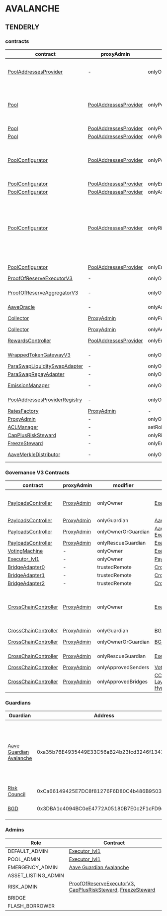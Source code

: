 # AVALANCHE 
## TENDERLY 
### contracts
| contract |proxyAdmin |modifier |permission owner |functions |
|----------|----------|----------|----------|----------|
|  [PoolAddressesProvider](https://snowtrace.io/address/0xa97684ead0e402dC232d5A977953DF7ECBaB3CDb) |  - |  onlyOwner |  [Executor_lvl1](https://snowtrace.io/address/0x3C06dce358add17aAf230f2234bCCC4afd50d090) |  setMarketId, setAddress, setAddressAsProxy, setPoolImpl, setPoolConfiguratorImpl, setPriceOracle, setACLManager, setACLAdmin, setPriceOracleSentinel, setPoolDataProvider | |--------|--------|--------|--------|--------|
|  [Pool](https://snowtrace.io/address/0x794a61358D6845594F94dc1DB02A252b5b4814aD) |  [PoolAddressesProvider](https://snowtrace.io/address/0xa97684ead0e402dC232d5A977953DF7ECBaB3CDb) |  onlyPoolConfigurator |  [PoolConfigurator](https://snowtrace.io/address/0x8145eddDf43f50276641b55bd3AD95944510021E) |  initReserve, dropReserve, setReserveInterestRateStrategyAddress, setConfiguration, updateBridgeProtocolFee, updateFlashloanPremiums, configureEModeCategory, resetIsolationModeTotalDebt | |--------|--------|--------|--------|--------|
|  [Pool](https://snowtrace.io/address/0x794a61358D6845594F94dc1DB02A252b5b4814aD) |  [PoolAddressesProvider](https://snowtrace.io/address/0xa97684ead0e402dC232d5A977953DF7ECBaB3CDb) |  onlyPoolAdmin |  [Executor_lvl1](https://snowtrace.io/address/0x3C06dce358add17aAf230f2234bCCC4afd50d090) |  rescueTokens | |--------|--------|--------|--------|--------|
|  [Pool](https://snowtrace.io/address/0x794a61358D6845594F94dc1DB02A252b5b4814aD) |  [PoolAddressesProvider](https://snowtrace.io/address/0xa97684ead0e402dC232d5A977953DF7ECBaB3CDb) |  onlyBridge |   |  mintUnbacked, backUnbacked | |--------|--------|--------|--------|--------|
|  [PoolConfigurator](https://snowtrace.io/address/0x8145eddDf43f50276641b55bd3AD95944510021E) |  [PoolAddressesProvider](https://snowtrace.io/address/0xa97684ead0e402dC232d5A977953DF7ECBaB3CDb) |  onlyPoolAdmin |  [Executor_lvl1](https://snowtrace.io/address/0x3C06dce358add17aAf230f2234bCCC4afd50d090) |  dropReserve, dropReserve, updateAToken, updateStableDebtToken, updateVariableDebtToken, setReserveActive, updateBridgeProtocolFee, updateFlashloanPremiumTotal, updateFlashloanPremiumToProtocol | |--------|--------|--------|--------|--------|
|  [PoolConfigurator](https://snowtrace.io/address/0x8145eddDf43f50276641b55bd3AD95944510021E) |  [PoolAddressesProvider](https://snowtrace.io/address/0xa97684ead0e402dC232d5A977953DF7ECBaB3CDb) |  onlyEmergencyAdmin |  [Aave Guardian Avalanche](https://snowtrace.io/address/0xa35b76E4935449E33C56aB24b23fcd3246f13470) |  setPoolPause | |--------|--------|--------|--------|--------|
|  [PoolConfigurator](https://snowtrace.io/address/0x8145eddDf43f50276641b55bd3AD95944510021E) |  [PoolAddressesProvider](https://snowtrace.io/address/0xa97684ead0e402dC232d5A977953DF7ECBaB3CDb) |  onlyAssetListingOrPoolAdmins |  [Executor_lvl1](https://snowtrace.io/address/0x3C06dce358add17aAf230f2234bCCC4afd50d090) |  initReserves | |--------|--------|--------|--------|--------|
|  [PoolConfigurator](https://snowtrace.io/address/0x8145eddDf43f50276641b55bd3AD95944510021E) |  [PoolAddressesProvider](https://snowtrace.io/address/0xa97684ead0e402dC232d5A977953DF7ECBaB3CDb) |  onlyRiskOrPoolAdmins |  [Executor_lvl1](https://snowtrace.io/address/0x3C06dce358add17aAf230f2234bCCC4afd50d090), [ProofOfReserveExecutorV3](https://snowtrace.io/address/0xab22988D93d5F942fC6B6c6Ea285744809D1d9Cc), [CapPlusRiskSteward](https://snowtrace.io/address/0xD2C92b5A793e196aB11dBefBe3Af6BddeD6c3DD5), [FreezeSteward](https://snowtrace.io/address/0x6d4F341d8Bb3Dc5ABe822Aa940F1884508C13f99) |  setReserveBorrowing, setReserveBorrowing, configureReserveAsCollateral, setReserveStableRateBorrowing, setReserveFreeze, setBorrowableInIsolation, setReserveFactor, setDebtCeiling, setSiloedBorrowing, setBorrowCap, setSupplyCap, setLiquidationProtocolFee, setEModeCategory, setAssetEModeCategory, setUnbackedMintCap, setReserveInterestRateStrategyAddress | |--------|--------|--------|--------|--------|
|  [PoolConfigurator](https://snowtrace.io/address/0x8145eddDf43f50276641b55bd3AD95944510021E) |  [PoolAddressesProvider](https://snowtrace.io/address/0xa97684ead0e402dC232d5A977953DF7ECBaB3CDb) |  onlyEmergencyOrPoolAdmin |  [Executor_lvl1](https://snowtrace.io/address/0x3C06dce358add17aAf230f2234bCCC4afd50d090), [Aave Guardian Avalanche](https://snowtrace.io/address/0xa35b76E4935449E33C56aB24b23fcd3246f13470) |  setReservePause | |--------|--------|--------|--------|--------|
|  [ProofOfReserveExecutorV3](https://snowtrace.io/address/0xab22988D93d5F942fC6B6c6Ea285744809D1d9Cc) |  - |  onlyOwner |  [Executor_lvl1](https://snowtrace.io/address/0x3C06dce358add17aAf230f2234bCCC4afd50d090) |  enableAssets, disableAssets | |--------|--------|--------|--------|--------|
|  [ProofOfReserveAggregatorV3](https://snowtrace.io/address/0x80f2c02224a2E548FC67c0bF705eBFA825dd5439) |  - |  onlyOwner |  [Executor_lvl1](https://snowtrace.io/address/0x3C06dce358add17aAf230f2234bCCC4afd50d090) |  enableProofOfReserveFeed, enableProofOfReserveFeedWithBridgeWrapper, disableProofOfReserveFeed | |--------|--------|--------|--------|--------|
|  [AaveOracle](https://snowtrace.io/address/0xEBd36016B3eD09D4693Ed4251c67Bd858c3c7C9C) |  - |  onlyAssetListingOrPoolAdmins |  [Executor_lvl1](https://snowtrace.io/address/0x3C06dce358add17aAf230f2234bCCC4afd50d090) |  setAssetSources, setFallbackOracle | |--------|--------|--------|--------|--------|
|  [Collector](https://snowtrace.io/address/0x5ba7fd868c40c16f7aDfAe6CF87121E13FC2F7a0) |  [ProxyAdmin](https://snowtrace.io/address/0xD3cF979e676265e4f6379749DECe4708B9A22476) |  onlyFundsAdmin |  [Executor_lvl1](https://snowtrace.io/address/0x3C06dce358add17aAf230f2234bCCC4afd50d090) |  approve, transfer, setFundsAdmin, createStream | |--------|--------|--------|--------|--------|
|  [Collector](https://snowtrace.io/address/0x5ba7fd868c40c16f7aDfAe6CF87121E13FC2F7a0) |  [ProxyAdmin](https://snowtrace.io/address/0xD3cF979e676265e4f6379749DECe4708B9A22476) |  onlyAdminOrRecipient |  [ProxyAdmin](https://snowtrace.io/address/0xD3cF979e676265e4f6379749DECe4708B9A22476), [Executor_lvl1](https://snowtrace.io/address/0x3C06dce358add17aAf230f2234bCCC4afd50d090) |  withdrawFromStream, cancelStream | |--------|--------|--------|--------|--------|
|  [RewardsController](https://snowtrace.io/address/0x929EC64c34a17401F460460D4B9390518E5B473e) |  [PoolAddressesProvider](https://snowtrace.io/address/0xa97684ead0e402dC232d5A977953DF7ECBaB3CDb) |  onlyEmissionManager |  [EmissionManager](https://snowtrace.io/address/0x048f2228D7Bf6776f99aB50cB1b1eaB4D1d4cA73) |  configureAssets, setTransferStrategy, setRewardOracle, setClaimer | |--------|--------|--------|--------|--------|
|  [WrappedTokenGatewayV3](https://snowtrace.io/address/0x6F143FE2F7B02424ad3CaD1593D6f36c0Aab69d7) |  - |  onlyOwner |  [Executor_lvl1](https://snowtrace.io/address/0x3C06dce358add17aAf230f2234bCCC4afd50d090) |  emergencyTokenTransfer, emergencyEtherTransfer | |--------|--------|--------|--------|--------|
|  [ParaSwapLiquiditySwapAdapter](https://snowtrace.io/address/0x2Cf641F7C0eac2788A7924B82d6Ca8EB7bAa4E3A) |  - |  onlyOwner |  [Executor_lvl1](https://snowtrace.io/address/0x3C06dce358add17aAf230f2234bCCC4afd50d090) |  rescueTokens | |--------|--------|--------|--------|--------|
|  [ParaSwapRepayAdapter](https://snowtrace.io/address/0x49F5B996814fEd1dd39285B92A59CFb2dfd8D4f9) |  - |  onlyOwner |  [Executor_lvl1](https://snowtrace.io/address/0x3C06dce358add17aAf230f2234bCCC4afd50d090) |  rescueTokens | |--------|--------|--------|--------|--------|
|  [EmissionManager](https://snowtrace.io/address/0x048f2228D7Bf6776f99aB50cB1b1eaB4D1d4cA73) |  - |  onlyOwner |  [Executor_lvl1](https://snowtrace.io/address/0x3C06dce358add17aAf230f2234bCCC4afd50d090) |  setClaimer, setEmissionAdmin, setRewardsController | |--------|--------|--------|--------|--------|
|  [PoolAddressesProviderRegistry](https://snowtrace.io/address/0x770ef9f4fe897e59daCc474EF11238303F9552b6) |  - |  onlyOwner |  [Executor_lvl1](https://snowtrace.io/address/0x3C06dce358add17aAf230f2234bCCC4afd50d090) |  registerAddressesProvider, unregisterAddressesProvider | |--------|--------|--------|--------|--------|
|  [RatesFactory](https://snowtrace.io/address/0xDd81E6F85358292075B78fc8D5830BE8434aF8BA) |  [ProxyAdmin](https://snowtrace.io/address/0xD3cF979e676265e4f6379749DECe4708B9A22476) |  - |  - |  - | |--------|--------|--------|--------|--------|
|  [ProxyAdmin](https://snowtrace.io/address/0xD3cF979e676265e4f6379749DECe4708B9A22476) |  - |  onlyOwner |  [Executor_lvl1](https://snowtrace.io/address/0x3C06dce358add17aAf230f2234bCCC4afd50d090) |  changeProxyAdmin, upgrade, upgradeAndCall | |--------|--------|--------|--------|--------|
|  [ACLManager](https://snowtrace.io/address/0xa72636CbcAa8F5FF95B2cc47F3CDEe83F3294a0B) |  - |  setRoleAdmin |  [Executor_lvl1](https://snowtrace.io/address/0x3C06dce358add17aAf230f2234bCCC4afd50d090) |   | |--------|--------|--------|--------|--------|
|  [CapPlusRiskSteward](https://snowtrace.io/address/0xD2C92b5A793e196aB11dBefBe3Af6BddeD6c3DD5) |  - |  onlyRiskCouncil |  [Risk Council](https://snowtrace.io/address/0xCa66149425E7DC8f81276F6D80C4b486B9503D1a) |  updateCaps | |--------|--------|--------|--------|--------|
|  [FreezeSteward](https://snowtrace.io/address/0x6d4F341d8Bb3Dc5ABe822Aa940F1884508C13f99) |  - |  onlyEmergencyAdmin |  [Aave Guardian Avalanche](https://snowtrace.io/address/0xa35b76E4935449E33C56aB24b23fcd3246f13470) |  setFreeze | |--------|--------|--------|--------|--------|
|  [AaveMerkleDistributor](null) |  - |  onlyOwner |  [Executor_lvl1](https://snowtrace.io/address/0x3C06dce358add17aAf230f2234bCCC4afd50d090) |  addDistributions, emergencyTokenTransfer, emergencyEtherTransfer | |--------|--------|--------|--------|--------|

### Governance V3 Contracts 
| contract |proxyAdmin |modifier |permission owner |functions |
|----------|----------|----------|----------|----------|
|  [PayloadsController](https://snowtrace.io/address/0x1140CB7CAfAcC745771C2Ea31e7B5C653c5d0B80) |  [ProxyAdmin](https://snowtrace.io/address/0xD3cF979e676265e4f6379749DECe4708B9A22476) |  onlyOwner |  [Executor_lvl1](https://snowtrace.io/address/0x3C06dce358add17aAf230f2234bCCC4afd50d090) |  updateGasLimit, addVotingPortals, removeVotingPortals, setVotingConfigs, setPowerStrategy | |--------|--------|--------|--------|--------|
|  [PayloadsController](https://snowtrace.io/address/0x1140CB7CAfAcC745771C2Ea31e7B5C653c5d0B80) |  [ProxyAdmin](https://snowtrace.io/address/0xD3cF979e676265e4f6379749DECe4708B9A22476) |  onlyGuardian |  [Aave Guardian Avalanche](https://snowtrace.io/address/0xa35b76E4935449E33C56aB24b23fcd3246f13470) |  rescueVotingPortal | |--------|--------|--------|--------|--------|
|  [PayloadsController](https://snowtrace.io/address/0x1140CB7CAfAcC745771C2Ea31e7B5C653c5d0B80) |  [ProxyAdmin](https://snowtrace.io/address/0xD3cF979e676265e4f6379749DECe4708B9A22476) |  onlyOwnerOrGuardian |  [Aave Guardian Avalanche](https://snowtrace.io/address/0xa35b76E4935449E33C56aB24b23fcd3246f13470), [Executor_lvl1](https://snowtrace.io/address/0x3C06dce358add17aAf230f2234bCCC4afd50d090) |  updateGuardian | |--------|--------|--------|--------|--------|
|  [PayloadsController](https://snowtrace.io/address/0x1140CB7CAfAcC745771C2Ea31e7B5C653c5d0B80) |  [ProxyAdmin](https://snowtrace.io/address/0xD3cF979e676265e4f6379749DECe4708B9A22476) |  onlyRescueGuardian |  [Executor_lvl1](https://snowtrace.io/address/0x3C06dce358add17aAf230f2234bCCC4afd50d090) |   | |--------|--------|--------|--------|--------|
|  [VotingMachine](https://snowtrace.io/address/0x9b6f5ef589A3DD08670Dd146C11C4Fb33E04494F) |  - |  onlyOwner |  [Executor_lvl1](https://snowtrace.io/address/0x3C06dce358add17aAf230f2234bCCC4afd50d090) |  updateGasLimit | |--------|--------|--------|--------|--------|
|  [Executor_lvl1](https://snowtrace.io/address/0x3C06dce358add17aAf230f2234bCCC4afd50d090) |  - |  onlyOwner |  [PayloadsController](https://snowtrace.io/address/0x1140CB7CAfAcC745771C2Ea31e7B5C653c5d0B80) |  executeTransaction | |--------|--------|--------|--------|--------|
|  [BridgeAdapter0](https://snowtrace.io/address/0x3F006299eC88985c18E6e885EeA29A49eC579882) |  - |  trustedRemote |  [CrossChainController(Eth)](https://snowtrace.io/address/0xEd42a7D8559a463722Ca4beD50E0Cc05a386b0e1) |  receiveMessage | |--------|--------|--------|--------|--------|
|  [BridgeAdapter1](https://snowtrace.io/address/0xf41193E25408F652AF878c47E4401A01B5E4B682) |  - |  trustedRemote |  [CrossChainController(Eth)](https://snowtrace.io/address/0xEd42a7D8559a463722Ca4beD50E0Cc05a386b0e1) |  receiveMessage | |--------|--------|--------|--------|--------|
|  [BridgeAdapter2](https://snowtrace.io/address/0xa198Fac58E02A5C5F8F7e877895d50cFa9ad1E04) |  - |  trustedRemote |  [CrossChainController(Eth)](https://snowtrace.io/address/0xEd42a7D8559a463722Ca4beD50E0Cc05a386b0e1) |  receiveMessage | |--------|--------|--------|--------|--------|
|  [CrossChainController](https://snowtrace.io/address/0x27FC7D54C893dA63C0AE6d57e1B2B13A70690928) |  [ProxyAdmin](https://snowtrace.io/address/0xD3cF979e676265e4f6379749DECe4708B9A22476) |  onlyOwner |  [Executor_lvl1](https://snowtrace.io/address/0x3C06dce358add17aAf230f2234bCCC4afd50d090) |  approveSenders, removeSenders, enableBridgeAdapters, disableBridgeAdapters, updateMessagesValidityTimestamp, allowReceiverBridgeAdapters, disallowReceiverBridgeAdapters | |--------|--------|--------|--------|--------|
|  [CrossChainController](https://snowtrace.io/address/0x27FC7D54C893dA63C0AE6d57e1B2B13A70690928) |  [ProxyAdmin](https://snowtrace.io/address/0xD3cF979e676265e4f6379749DECe4708B9A22476) |  onlyGuardian |  [BGD](https://snowtrace.io/address/0x3DBA1c4094BC0eE4772A05180B7E0c2F1cFD9c36) |  solveEmergency | |--------|--------|--------|--------|--------|
|  [CrossChainController](https://snowtrace.io/address/0x27FC7D54C893dA63C0AE6d57e1B2B13A70690928) |  [ProxyAdmin](https://snowtrace.io/address/0xD3cF979e676265e4f6379749DECe4708B9A22476) |  onlyOwnerOrGuardian |  [BGD](https://snowtrace.io/address/0x3DBA1c4094BC0eE4772A05180B7E0c2F1cFD9c36), [Executor_lvl1](https://snowtrace.io/address/0x3C06dce358add17aAf230f2234bCCC4afd50d090) |  retryEnvelope, retryTransaction, updateGuardian | |--------|--------|--------|--------|--------|
|  [CrossChainController](https://snowtrace.io/address/0x27FC7D54C893dA63C0AE6d57e1B2B13A70690928) |  [ProxyAdmin](https://snowtrace.io/address/0xD3cF979e676265e4f6379749DECe4708B9A22476) |  onlyRescueGuardian |  [Executor_lvl1](https://snowtrace.io/address/0x3C06dce358add17aAf230f2234bCCC4afd50d090) |  emergencyTokenTransfer, emergencyEtherTransfer | |--------|--------|--------|--------|--------|
|  [CrossChainController](https://snowtrace.io/address/0x27FC7D54C893dA63C0AE6d57e1B2B13A70690928) |  [ProxyAdmin](https://snowtrace.io/address/0xD3cF979e676265e4f6379749DECe4708B9A22476) |  onlyApprovedSenders |  [VotingMachine](https://snowtrace.io/address/0x9b6f5ef589A3DD08670Dd146C11C4Fb33E04494F) |  forwardMessage | |--------|--------|--------|--------|--------|
|  [CrossChainController](https://snowtrace.io/address/0x27FC7D54C893dA63C0AE6d57e1B2B13A70690928) |  [ProxyAdmin](https://snowtrace.io/address/0xD3cF979e676265e4f6379749DECe4708B9A22476) |  onlyApprovedBridges |  [CCIPAdapter](https://snowtrace.io/address/0x3F006299eC88985c18E6e885EeA29A49eC579882), [LayerZeroAdapter](https://snowtrace.io/address/0xf41193E25408F652AF878c47E4401A01B5E4B682), [HyperLaneAdapter](https://snowtrace.io/address/0xa198Fac58E02A5C5F8F7e877895d50cFa9ad1E04) |  receiveCrossChainMessage | |--------|--------|--------|--------|--------|

### Guardians 
| Guardian |Address |Owners |
|----------|----------|----------|
|  [Aave Guardian Avalanche](https://snowtrace.io/address/0xa35b76E4935449E33C56aB24b23fcd3246f13470) |  0xa35b76E4935449E33C56aB24b23fcd3246f13470 |  [0x329c54289Ff5D6B7b7daE13592C6B1EDA1543eD4](https://snowtrace.io/address/0x329c54289Ff5D6B7b7daE13592C6B1EDA1543eD4), [0xb647055A9915bF9c8021a684E175A353525b9890](https://snowtrace.io/address/0xb647055A9915bF9c8021a684E175A353525b9890), [0x4C30E33758216aD0d676419c21CB8D014C68099f](https://snowtrace.io/address/0x4C30E33758216aD0d676419c21CB8D014C68099f), [0xf71fc92e2949ccF6A5Fd369a0b402ba80Bc61E02](https://snowtrace.io/address/0xf71fc92e2949ccF6A5Fd369a0b402ba80Bc61E02), [0xF0BA0fF18498F6fab57b8286006F9512D6aE2565](https://snowtrace.io/address/0xF0BA0fF18498F6fab57b8286006F9512D6aE2565), [0x80F11A20cd3855cAe3640558Ff320401EE970cFa](https://snowtrace.io/address/0x80F11A20cd3855cAe3640558Ff320401EE970cFa), [0x5bE3E96Cdc3A97628bD7308d3588B9a474F4A54d](https://snowtrace.io/address/0x5bE3E96Cdc3A97628bD7308d3588B9a474F4A54d), [0x585E06CA576D0565a035301819FD2cfD7104c1E8](https://snowtrace.io/address/0x585E06CA576D0565a035301819FD2cfD7104c1E8), [0x285b7EEa81a5B66B62e7276a24c1e0F83F7409c1](https://snowtrace.io/address/0x285b7EEa81a5B66B62e7276a24c1e0F83F7409c1), [0xbd4DCfA978c6D0d342cE36809AfFFa49d4B7f1F7](https://snowtrace.io/address/0xbd4DCfA978c6D0d342cE36809AfFFa49d4B7f1F7) | |--------|--------|--------|
|  [Risk Council](https://snowtrace.io/address/0xCa66149425E7DC8f81276F6D80C4b486B9503D1a) |  0xCa66149425E7DC8f81276F6D80C4b486B9503D1a |  [0x6A44dfA9277837BC910CeDa563389cDeB5F76855](https://snowtrace.io/address/0x6A44dfA9277837BC910CeDa563389cDeB5F76855), [0x5d49dBcdd300aECc2C311cFB56593E71c445d60d](https://snowtrace.io/address/0x5d49dBcdd300aECc2C311cFB56593E71c445d60d) | |--------|--------|--------|
|  [BGD](https://snowtrace.io/address/0x3DBA1c4094BC0eE4772A05180B7E0c2F1cFD9c36) |  0x3DBA1c4094BC0eE4772A05180B7E0c2F1cFD9c36 |  [0xf71fc92e2949ccF6A5Fd369a0b402ba80Bc61E02](https://snowtrace.io/address/0xf71fc92e2949ccF6A5Fd369a0b402ba80Bc61E02), [0x5811d9FF80ff4B73A8F9bA42A6082FaB82E89Ea7](https://snowtrace.io/address/0x5811d9FF80ff4B73A8F9bA42A6082FaB82E89Ea7), [0x0650302887619fa7727D8BD480Cda11A638B219B](https://snowtrace.io/address/0x0650302887619fa7727D8BD480Cda11A638B219B) | |--------|--------|--------|

### Admins 
| Role |Contract |
|----------|----------|
|  DEFAULT_ADMIN |  [Executor_lvl1](https://snowtrace.io/address/0x3C06dce358add17aAf230f2234bCCC4afd50d090) | |--------|--------|
|  POOL_ADMIN |  [Executor_lvl1](https://snowtrace.io/address/0x3C06dce358add17aAf230f2234bCCC4afd50d090) | |--------|--------|
|  EMERGENCY_ADMIN |  [Aave Guardian Avalanche](https://snowtrace.io/address/0xa35b76E4935449E33C56aB24b23fcd3246f13470) | |--------|--------|
|  ASSET_LISTING_ADMIN |   | |--------|--------|
|  RISK_ADMIN |  [ProofOfReserveExecutorV3](https://snowtrace.io/address/0xab22988D93d5F942fC6B6c6Ea285744809D1d9Cc), [CapPlusRiskSteward](https://snowtrace.io/address/0xD2C92b5A793e196aB11dBefBe3Af6BddeD6c3DD5), [FreezeSteward](https://snowtrace.io/address/0x6d4F341d8Bb3Dc5ABe822Aa940F1884508C13f99) | |--------|--------|
|  BRIDGE |   | |--------|--------|
|  FLASH_BORROWER |   | |--------|--------|


